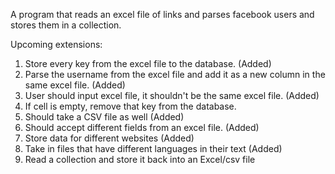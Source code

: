 A program that reads an excel file of links and parses facebook users and stores them in a collection. 

Upcoming extensions:
1. Store every key from the excel file to the database. (Added)
2. Parse the username from the excel file and add it as a new column in the same excel file. (Added) 
3. User should input excel file, it shouldn't be the same excel file. (Added)
4. If cell is empty, remove that key from the database. 
5. Should take a CSV file as well (Added)
6. Should accept different fields from an excel file. (Added)
7. Store data for different websites (Added)
8. Take in files that have different languages in their text (Added)
9. Read a collection and store it back into an Excel/csv file
